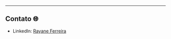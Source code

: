  
*** 
## Contato 🌐

- LinkedIn: [Rayane Ferreira](https://www.linkedin.com/in/rayane-ferreira-9474511aa/)

 
